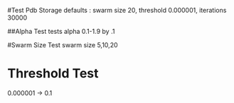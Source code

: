 #Test Pdb Storage
defaults : swarm size 20, threshold 0.000001, iterations 30000

##Alpha Test
tests alpha 0.1-1.9 by .1

#Swarm Size Test
swarm size 5,10,20

# Threshold Test
0.000001 -> 0.1
